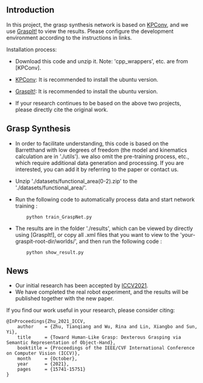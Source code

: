 ## Introduction

In this project, the grasp synthesis network is based on [KPConv](https://github.com/HuguesTHOMAS/KPConv-PyTorch/blob/master/INSTALL.md), and we use [GraspIt!](http://graspit-simulator.github.io/build/html/installation_linux.html) to view the results. Please configure the development environment according to the instructions in links.

Installation process:
* Download this code and unzip it. Note: 'cpp_wrappers', etc. are from [KPConv].

* [KPConv](https://github.com/HuguesTHOMAS/KPConv-PyTorch/blob/master/INSTALL.md): It is recommended to install the ubuntu version.

* [GraspIt!](http://graspit-simulator.github.io/build/html/installation_linux.html): It is recommended to install the ubuntu version.

* If your research continues to be based on the above two projects, please directly cite the original work.



## Grasp Synthesis
* In order to facilitate understanding, this code is based on the Barretthand with low degrees of freedom (the model and kinematics calculation are in './utils'). we also omit the pre-training process, etc., which require additional data generation and processing. If you are interested, you can add it by referring to the paper or contact us.

* Unzip './datasets/functional_area(0-2).zip' to the './datasets/functional_area/'.

* Run the following code to automatically process data and start network training :

          python train_GraspNet.py

* The results are in the folder './results', which can be viewed by directly using [GraspIt!], or copy all .xml files that you want to view to the 'your-graspit-root-dir/worlds/', and then run the following code :

          python show_result.py


## News
* Our initial research has been accepted by [ICCV2021](https://openaccess.thecvf.com/content/ICCV2021/html/Zhu_Toward_Human-Like_Grasp_Dexterous_Grasping_via_Semantic_Representation_of_Object-Hand_ICCV_2021_paper.html).
* We have completed the real robot experiment, and the results will be published together with the new paper. 


If you find our work useful in your research, please consider citing:
```
@InProceedings{Zhu_2021_ICCV,
    author    = {Zhu, Tianqiang and Wu, Rina and Lin, Xiangbo and Sun, Yi},
    title     = {Toward Human-Like Grasp: Dexterous Grasping via Semantic Representation of Object-Hand},
    booktitle = {Proceedings of the IEEE/CVF International Conference on Computer Vision (ICCV)},
    month     = {October},
    year      = {2021},
    pages     = {15741-15751}
}
```
